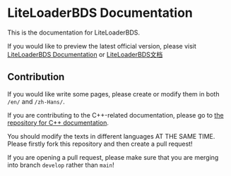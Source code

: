 # LiteLoaderBDS Documentation

This is the documentation for LiteLoaderBDS.

If you would like to preview the latest official version, please visit [LiteLoaderBDS Documentation](https://baethovo.github.io/LL2-Document/en/) or [LiteLoaderBDS文档](https://baethovo.github.io/LL2-Document/zh-Hans/)

## Contribution

If you would like write some pages, please create or modify them in both `/en/` and `/zh-Hans/`.

If you are contributing to the C++-related documentation, please go to [the repository for C++ documentation](https://github.com/LiteLDev/docs-cpp).

You should modify the texts in different languages AT THE SAME TIME.
Please firstly fork this repository and then create a pull request!

If you are opening a pull request, please make sure that you are merging into branch `develop` rather than `main`!
